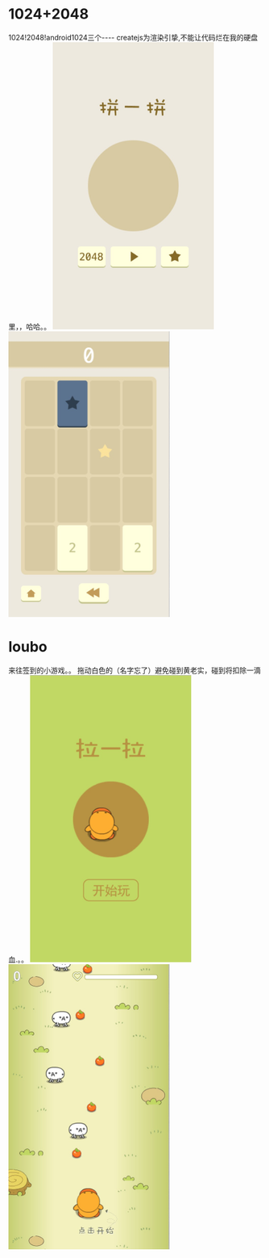 1024+2048
=====
1024!2048!android1024三个----
createjs为渲染引挚,不能让代码烂在我的硬盘里，，哈哈。。
<img src="https://raw.githubusercontent.com/jljsj33/jljsj/master/src/1024_createjs/images/1213.png" width=320 />
<br/>
<img src="https://raw.githubusercontent.com/jljsj33/jljsj/master/src/1024_createjs/images/2.png" width=320 />

loubo
=====
来往签到的小游戏。。
拖动白色的（名字忘了）避免碰到黄老实，碰到将扣除一滴血.。。
<img src="https://raw.githubusercontent.com/jljsj33/jljsj/master/src/luobo/images/23.png" width=320 />
<br/>
<img src="https://raw.githubusercontent.com/jljsj33/jljsj/master/src/luobo/images/34.png" width=320 />
